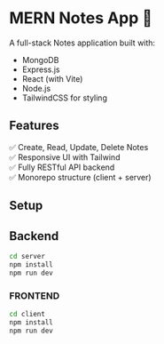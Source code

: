 # MERN Notes App 📝

A full-stack Notes application built with:

- MongoDB
- Express.js
- React (with Vite)
- Node.js
- TailwindCSS for styling

## Features

✅ Create, Read, Update, Delete Notes  
✅ Responsive UI with Tailwind  
✅ Fully RESTful API backend  
✅ Monorepo structure (client + server)

## Setup

## Backend

```bash
cd server
npm install
npm run dev
```

### FRONTEND

```bash
cd client
npm install
npm run dev
```
